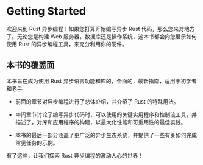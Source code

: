 # Getting Started

欢迎来到 Rust 异步编程！如果您打算开始编写异步 Rust 代码，那么您来对地方了。无论您是构建 Web 服务器，数据库还是操作系统，这本书都会向您展示如何使用 Rust 的异步编程工具，来充分利用你的硬件。

## 本书的覆盖面

本书旨在成为使用 Rust 异步语言功能和库的，全面的，最新指南，适用于初学者和老手。

- 前面的章节对异步编程进行了总体介绍，并介绍了 Rust 的特殊用法。

- 中间章节讨论了编写异步代码时，可以使用的关键实用程序和控制流工具，并描述了，对库和应用程序的构建，以最大化性能和可重用性的最佳实践。

- 本书的最后一部分涵盖了更广泛的异步生态系统，并提供了一些有关如何完成常见任务的示例。

有了这些，让我们探索 Rust 异步编程的激动人心的世界！
